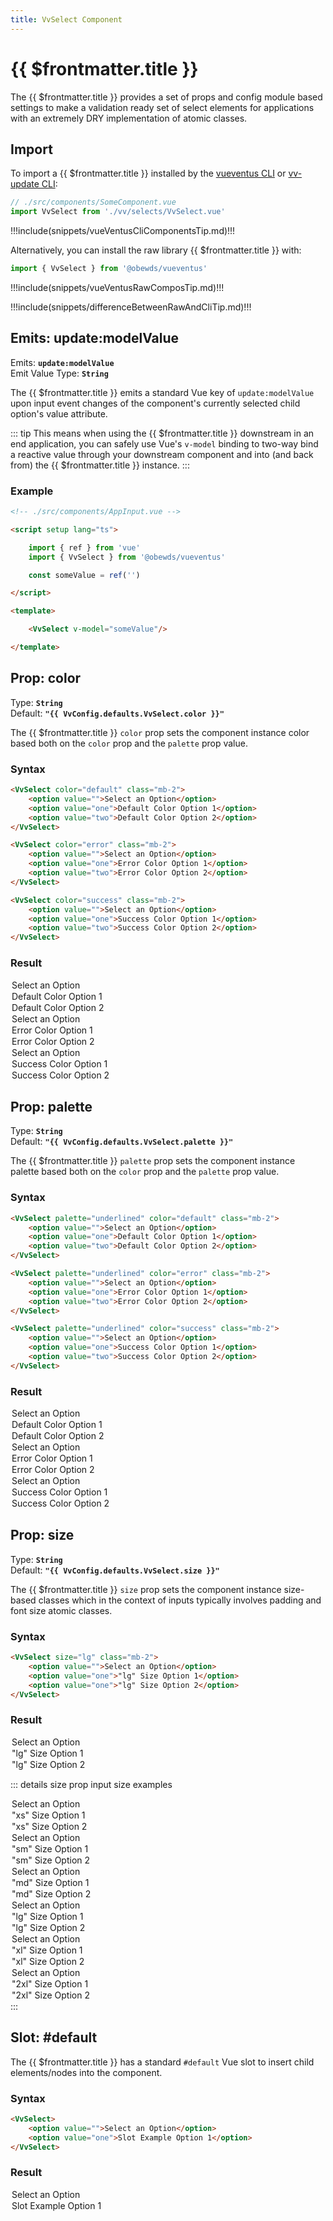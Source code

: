 ```yaml
---
title: VvSelect Component
---
```


<script setup>
    import DocsPackageVersion from '../../../src/views/compos/DocsPackageVersion.vue'
    import { VvSelect, VvConfig } from '../../../src/index'
</script>



# {{ $frontmatter.title }}

The {{ $frontmatter.title }} provides a set of props and config module based settings to make a validation ready set of select elements for applications with an extremely DRY implementation of atomic classes.







## Import

To import a {{ $frontmatter.title }} installed by the [vueventus CLI](/guides/vueventus-cli) or [vv-update CLI](/guides/vv-update-cli):

```javascript
// ./src/components/SomeComponent.vue
import VvSelect from './vv/selects/VvSelect.vue'
```

!!!include(snippets/vueVentusCliComponentsTip.md)!!!

Alternatively, you can install the raw library {{ $frontmatter.title }} with:

```javascript
import { VvSelect } from '@obewds/vueventus'
```

!!!include(snippets/vueVentusRawComposTip.md)!!!

!!!include(snippets/differenceBetweenRawAndCliTip.md)!!!










## Emits: update:modelValue

Emits: **`update:modelValue`**  
Emit Value Type: **`String`**  

The {{ $frontmatter.title }} emits a standard Vue key of `update:modelValue` upon input event changes of the component's currently selected child option's value attribute.

::: tip
This means when using the {{ $frontmatter.title }} downstream in an end application, you can safely use Vue's `v-model` binding to two-way bind a reactive value through your downstream component and into (and back from) the {{ $frontmatter.title }} instance.
:::

### Example

```html
<!-- ./src/components/AppInput.vue -->

<script setup lang="ts">

    import { ref } from 'vue'
    import { VvSelect } from '@obewds/vueventus'

    const someValue = ref('')

</script>

<template>

    <VvSelect v-model="someValue"/>

</template>
```








## Prop: color

Type: **`String`**  
Default: **`"{{ VvConfig.defaults.VvSelect.color }}"`**

The {{ $frontmatter.title }} `color` prop sets the component instance color based both on the `color` prop and the `palette` prop value.

### Syntax

```html
<VvSelect color="default" class="mb-2">
    <option value="">Select an Option</option>
    <option value="one">Default Color Option 1</option>
    <option value="two">Default Color Option 2</option>
</VvSelect>

<VvSelect color="error" class="mb-2">
    <option value="">Select an Option</option>
    <option value="one">Error Color Option 1</option>
    <option value="two">Error Color Option 2</option>
</VvSelect>

<VvSelect color="success" class="mb-2">
    <option value="">Select an Option</option>
    <option value="one">Success Color Option 1</option>
    <option value="two">Success Color Option 2</option>
</VvSelect>
```

### Result

<div class="w-full pt-4">
    <VvSelect color="default" class="mb-2">
        <option value="">Select an Option</option>
        <option value="one">Default Color Option 1</option>
        <option value="two">Default Color Option 2</option>
    </VvSelect>
    <VvSelect color="error" class="mb-2">
        <option value="">Select an Option</option>
        <option value="one">Error Color Option 1</option>
        <option value="two">Error Color Option 2</option>
    </VvSelect>
    <VvSelect color="success" class="mb-2">
        <option value="">Select an Option</option>
        <option value="one">Success Color Option 1</option>
        <option value="two">Success Color Option 2</option>
    </VvSelect>
</div>










## Prop: palette

Type: **`String`**  
Default: **`"{{ VvConfig.defaults.VvSelect.palette }}"`**

The {{ $frontmatter.title }} `palette` prop sets the component instance palette based both on the `color` prop and the `palette` prop value.

### Syntax

```html
<VvSelect palette="underlined" color="default" class="mb-2">
    <option value="">Select an Option</option>
    <option value="one">Default Color Option 1</option>
    <option value="two">Default Color Option 2</option>
</VvSelect>

<VvSelect palette="underlined" color="error" class="mb-2">
    <option value="">Select an Option</option>
    <option value="one">Error Color Option 1</option>
    <option value="two">Error Color Option 2</option>
</VvSelect>

<VvSelect palette="underlined" color="success" class="mb-2">
    <option value="">Select an Option</option>
    <option value="one">Success Color Option 1</option>
    <option value="two">Success Color Option 2</option>
</VvSelect>
```

### Result

<div class="w-full pt-4">
    <VvSelect palette="underlined" color="default" class="mb-2" style="border-bottom:2px;">
        <option value="">Select an Option</option>
        <option value="one">Default Color Option 1</option>
        <option value="two">Default Color Option 2</option>
    </VvSelect>
    <VvSelect palette="underlined" color="error" class="mb-2">
        <option value="">Select an Option</option>
        <option value="one">Error Color Option 1</option>
        <option value="two">Error Color Option 2</option>
    </VvSelect>
    <VvSelect palette="underlined" color="success" class="mb-2">
        <option value="">Select an Option</option>
        <option value="one">Success Color Option 1</option>
        <option value="two">Success Color Option 2</option>
    </VvSelect>
</div>










## Prop: size

Type: **`String`**  
Default: **`"{{ VvConfig.defaults.VvSelect.size }}"`**

The {{ $frontmatter.title }} `size` prop sets the component instance size-based classes which in the context of inputs typically involves padding and font size atomic classes.

### Syntax

```html
<VvSelect size="lg" class="mb-2">
    <option value="">Select an Option</option>
    <option value="one">"lg" Size Option 1</option>
    <option value="one">"lg" Size Option 2</option>
</VvSelect>
```

### Result

<div class="w-full pt-4">
    <VvSelect size="lg" class="mb-2">
        <option value="">Select an Option</option>
        <option value="one">"lg" Size Option 1</option>
        <option value="one">"lg" Size Option 2</option>
    </VvSelect>
</div>

::: details size prop input size examples
<div class="flex flex-wrap items-center gap-2 pt-4">
    <VvSelect size="xs" class="mb-2">
        <option value="">Select an Option</option>
        <option value="one">"xs" Size Option 1</option>
        <option value="one">"xs" Size Option 2</option>
    </VvSelect>
    <VvSelect size="sm" class="mb-2">
        <option value="">Select an Option</option>
        <option value="one">"sm" Size Option 1</option>
        <option value="one">"sm" Size Option 2</option>
    </VvSelect>
    <VvSelect size="md" class="mb-2">
        <option value="">Select an Option</option>
        <option value="one">"md" Size Option 1</option>
        <option value="one">"md" Size Option 2</option>
    </VvSelect>
    <VvSelect size="lg" class="mb-2">
        <option value="">Select an Option</option>
        <option value="one">"lg" Size Option 1</option>
        <option value="one">"lg" Size Option 2</option>
    </VvSelect>
    <VvSelect size="xl" class="mb-2">
        <option value="">Select an Option</option>
        <option value="one">"xl" Size Option 1</option>
        <option value="one">"xl" Size Option 2</option>
    </VvSelect>
    <VvSelect size="2xl" class="mb-2">
        <option value="">Select an Option</option>
        <option value="one">"2xl" Size Option 1</option>
        <option value="one">"2xl" Size Option 2</option>
    </VvSelect>
</div>
:::










## Slot: #default

The {{ $frontmatter.title }} has a standard `#default` Vue slot to insert child elements/nodes into the component.

### Syntax

```html
<VvSelect>
    <option value="">Select an Option</option>
    <option value="one">Slot Example Option 1</option>
</VvSelect>
```

### Result

<div class="w-full pt-4">
    <VvSelect>
        <option value="">Select an Option</option>
        <option value="one">Slot Example Option 1</option>
    </VvSelect>
</div>









<DocsPackageVersion/>
